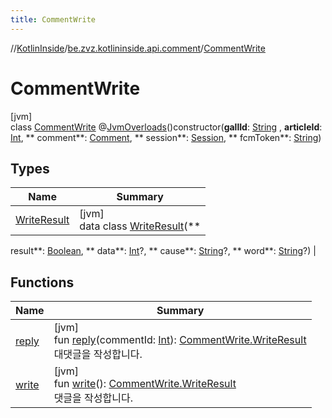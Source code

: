 ```yaml
---
title: CommentWrite
---
```

//[KotlinInside](../../../index.html)/[be.zvz.kotlininside.api.comment](../index.html)/[CommentWrite](index.html)

# CommentWrite

[jvm]\
class [CommentWrite](index.html)
@[JvmOverloads](https://kotlinlang.org/api/latest/jvm/stdlib/kotlin.jvm/-jvm-overloads/index.html)()constructor(**gallId**: [String](https://kotlinlang.org/api/latest/jvm/stdlib/kotlin/-string/index.html)
, **articleId**: [Int](https://kotlinlang.org/api/latest/jvm/stdlib/kotlin/-int/index.html), **
comment**: [Comment](../../be.zvz.kotlininside.api.type.comment/-comment/index.html), **
session**: [Session](../../be.zvz.kotlininside.session/-session/index.html), **
fcmToken**: [String](https://kotlinlang.org/api/latest/jvm/stdlib/kotlin/-string/index.html))

## Types

| Name | Summary |
|---|---|
| [WriteResult](-write-result/index.html) | [jvm]<br>data class [WriteResult](-write-result/index.html)(**
result**: [Boolean](https://kotlinlang.org/api/latest/jvm/stdlib/kotlin/-boolean/index.html), **
data**: [Int](https://kotlinlang.org/api/latest/jvm/stdlib/kotlin/-int/index.html)?, **
cause**: [String](https://kotlinlang.org/api/latest/jvm/stdlib/kotlin/-string/index.html)?, **
word**: [String](https://kotlinlang.org/api/latest/jvm/stdlib/kotlin/-string/index.html)?) |

## Functions

| Name | Summary |
|---|---|
| [reply](reply.html) | [jvm]<br>fun [reply](reply.html)(commentId: [Int](https://kotlinlang.org/api/latest/jvm/stdlib/kotlin/-int/index.html)): [CommentWrite.WriteResult](-write-result/index.html)<br>대댓글을 작성합니다. |
| [write](write.html) | [jvm]<br>fun [write](write.html)(): [CommentWrite.WriteResult](-write-result/index.html)<br>댓글을 작성합니다. |

